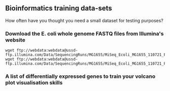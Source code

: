## Bioinformatics training data-sets

How often have you thought you need a small dataset for testing purposes?

### Download the E. coli whole genome FASTQ files from Illumina's website

```
wget ftp://webdata:webdata@ussd-ftp.illumina.com/Data/SequencingRuns/MG1655/MiSeq_Ecoli_MG1655_110721_PF_R1.fastq.gz
wget ftp://webdata:webdata@ussd-ftp.illumina.com/Data/SequencingRuns/MG1655/MiSeq_Ecoli_MG1655_110721_PF_R2.fastq.gz
```
### A list of differentially expressed genes to train your volcano plot visualisation skills

